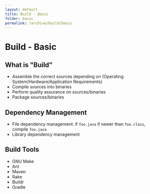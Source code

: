 ```yaml
---
layout: default
title: Build - Basic
folder: basic
permalink: /archive/build/basic
---
```



# Build - Basic

## What is "Build"
- Assemble the correct sources depending on (Operating System/Hardware/Application Requirements)
- Compile sources into binaries
- Perform quality assurance on sources/binaries
- Package sources/binaries

## Dependency Management
- File dependency management: if `foo.java` if newer than `foo.class`, compile `foo.java`
- Library dependency management

## Build Tools
- GNU Make
- Ant
- Maven
- Rake
- Buildr
- Gradle
